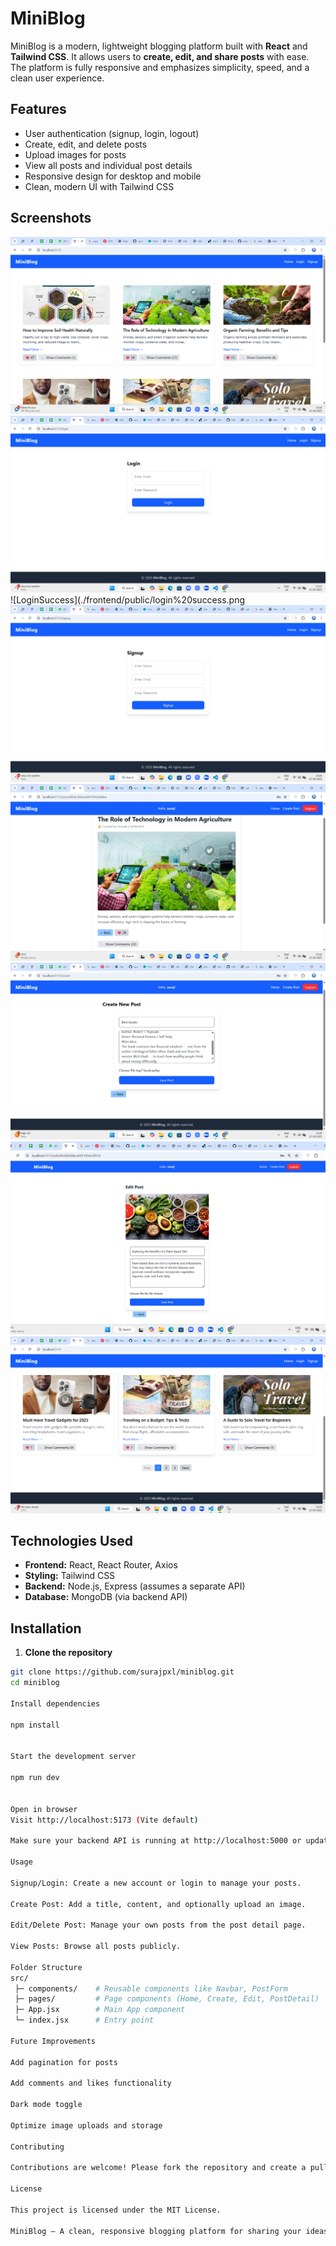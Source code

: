 # MiniBlog

MiniBlog is a modern, lightweight blogging platform built with **React** and **Tailwind CSS**. It allows users to **create, edit, and share posts** with ease. The platform is fully responsive and emphasizes simplicity, speed, and a clean user experience.

## Features

- User authentication (signup, login, logout)  
- Create, edit, and delete posts  
- Upload images for posts  
- View all posts and individual post details  
- Responsive design for desktop and mobile  
- Clean, modern UI with Tailwind CSS  

## Screenshots

![Home Page](./frontend/public/home.png)  
![Login ](./frontend/public/login.png)  
![LoginSuccess](./frontend/public/login%20success.png  
![SignUp ](./frontend/public/signup.png)  
![Post Detail](./frontend/public/postDetail.png)  
![Create Post](./frontend/public/createPost.png)  
![Edit Post](./frontend/public/editPost.png)  
![Pagination](./frontend/public/pagination.png)  

## Technologies Used

- **Frontend:** React, React Router, Axios  
- **Styling:** Tailwind CSS  
- **Backend:** Node.js, Express (assumes a separate API)  
- **Database:** MongoDB (via backend API)  

## Installation

1. **Clone the repository**  
```bash
git clone https://github.com/surajpxl/miniblog.git
cd miniblog

Install dependencies

npm install


Start the development server

npm run dev


Open in browser
Visit http://localhost:5173 (Vite default)

Make sure your backend API is running at http://localhost:5000 or update the API URLs accordingly.

Usage

Signup/Login: Create a new account or login to manage your posts.

Create Post: Add a title, content, and optionally upload an image.

Edit/Delete Post: Manage your own posts from the post detail page.

View Posts: Browse all posts publicly.

Folder Structure
src/
 ├─ components/    # Reusable components like Navbar, PostForm
 ├─ pages/         # Page components (Home, Create, Edit, PostDetail)
 ├─ App.jsx        # Main App component
 └─ index.jsx      # Entry point

Future Improvements

Add pagination for posts

Add comments and likes functionality

Dark mode toggle

Optimize image uploads and storage

Contributing

Contributions are welcome! Please fork the repository and create a pull request with your changes.

License

This project is licensed under the MIT License.

MiniBlog – A clean, responsive blogging platform for sharing your ideas easily.




